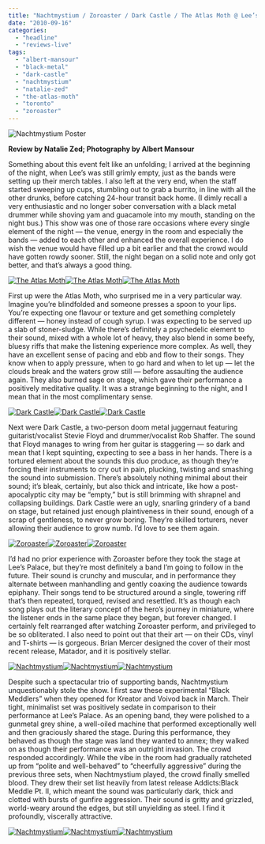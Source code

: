 ```yaml
---
title: "Nachtmystium / Zoroaster / Dark Castle / The Atlas Moth @ Lee’s Palace, Toronto ON, September 11th, 2010"
date: "2010-09-16"
categories: 
  - "headline"
  - "reviews-live"
tags: 
  - "albert-mansour"
  - "black-metal"
  - "dark-castle"
  - "nachtmystium"
  - "natalie-zed"
  - "the-atlas-moth"
  - "toronto"
  - "zoroaster"
---
```


![](http://www.hellbound.ca/wp-content/uploads/2010/09/poster-ab.jpg "Nachtmystium Poster")

**Review by Natalie Zed; Photography by Albert Mansour**

Something about this event felt like an unfolding; I arrived at the beginning of the night, when Lee’s was still grimly empty, just as the bands were setting up their merch tables. I also left at the very end, when the staff started sweeping up cups, stumbling out to grab a burrito, in line with all the other drunks, before catching 24-hour transit back home. (I dimly recall a very enthusiastic and no longer sober conversation with a black metal drummer while shoving yam and guacamole into my mouth, standing on the night bus.) This show was one of those rare occasions where every single element of the night — the venue, energy in the room and especially the bands — added to each other and enhanced the overall experience. I do wish the venue would have filled up a bit earlier and that the crowd would have gotten rowdy sooner. Still, the night began on a solid note and only got better, and that’s always a good thing.

[![](http://www.hellbound.ca/wp-content/uploads/2010/09/THE-ATLAS-MOTH-011ab-150x150.jpg "The Atlas Moth")](http://www.hellbound.ca/wp-content/uploads/2010/09/THE-ATLAS-MOTH-011ab.jpg)[![](http://www.hellbound.ca/wp-content/uploads/2010/09/THE-ATLAS-MOTH-009ab-150x150.jpg "The Atlas Moth")](http://www.hellbound.ca/wp-content/uploads/2010/09/THE-ATLAS-MOTH-009ab.jpg)[![](http://www.hellbound.ca/wp-content/uploads/2010/09/THE-ATLAS-MOTH-017ab-150x150.jpg "The Atlas Moth")](http://www.hellbound.ca/wp-content/uploads/2010/09/THE-ATLAS-MOTH-017ab.jpg)

First up were the Atlas Moth, who surprised me in a very particular way. Imagine you’re blindfolded and someone presses a spoon to your lips. You’re expecting one flavour or texture and get something completely different — honey instead of cough syrup. I was expecting to be served up a slab of stoner-sludge. While there’s definitely a psychedelic element to their sound, mixed with a whole lot of heavy, they also blend in some beefy, bluesy riffs that make the listening experience more complex. As well, they have an excellent sense of pacing and ebb and flow to their songs. They know when to apply pressure, when to go hard and when to let up — let the clouds break and the waters grow still — before assaulting the audience again. They also burned sage on stage, which gave their performance a positively meditative quality. It was a strange beginning to the night, and I mean that in the most complimentary sense.

[![](http://www.hellbound.ca/wp-content/uploads/2010/09/DARK-CASTLE-020ab-150x150.jpg "Dark Castle")](http://www.hellbound.ca/wp-content/uploads/2010/09/DARK-CASTLE-020ab.jpg)[![](http://www.hellbound.ca/wp-content/uploads/2010/09/DARK-CASTLE-047ab-150x150.jpg "Dark Castle")](http://www.hellbound.ca/wp-content/uploads/2010/09/DARK-CASTLE-047ab.jpg)[![](http://www.hellbound.ca/wp-content/uploads/2010/09/DARK-CASTLE-070ab-150x150.jpg "Dark Castle")](http://www.hellbound.ca/wp-content/uploads/2010/09/DARK-CASTLE-070ab.jpg)

Next were Dark Castle, a two-person doom metal juggernaut featuring guitarist/vocalist Stevie Floyd and drummer/vocalist Rob Shaffer. The sound that Floyd manages to wring from her guitar is staggering — so dark and mean that I kept squinting, expecting to see a bass in her hands. There is a tortured element about the sounds this duo produce, as though they’re forcing their instruments to cry out in pain, plucking, twisting and smashing the sound into submission. There’s absolutely nothing minimal about their sound; it’s bleak, certainly, but also thick and intricate, like how a post-apocalyptic city may be “empty,” but is still brimming with shrapnel and collapsing buildings. Dark Castle were an ugly, snarling grindery of a band on stage, but retained just enough plaintiveness in their sound, enough of a scrap of gentleness, to never grow boring. They’re skilled torturers, never allowing their audience to grow numb. I’d love to see them again.

[![](http://www.hellbound.ca/wp-content/uploads/2010/09/ZOROASTER-006ab-150x150.jpg "Zoroaster")](http://www.hellbound.ca/wp-content/uploads/2010/09/ZOROASTER-006ab.jpg)[![](http://www.hellbound.ca/wp-content/uploads/2010/09/ZOROASTER-025ab-150x150.jpg "Zoroaster")](http://www.hellbound.ca/wp-content/uploads/2010/09/ZOROASTER-025ab.jpg)[![](http://www.hellbound.ca/wp-content/uploads/2010/09/ZOROASTER-049ab-150x150.jpg "Zoroaster")](http://www.hellbound.ca/wp-content/uploads/2010/09/ZOROASTER-049ab.jpg)

I’d had no prior experience with Zoroaster before they took the stage at Lee’s Palace, but they’re most definitely a band I’m going to follow in the future. Their sound is crunchy and muscular, and in performance they alternate between manhandling and gently coaxing the audience towards epiphany. Their songs tend to be structured around a single, towering riff that’s then repeated, torqued, revised and resettled. It’s as though each song plays out the literary concept of the hero’s journey in miniature, where the listener ends in the same place they began, but forever changed. I certainly felt rearranged after watching Zoroaster perform, and privileged to be so obliterated. I also need to point out that their art — on their CDs, vinyl and T-shirts — is gorgeous. Brian Mercer designed the cover of their most recent release, Matador, and it is positively stellar.

[![](http://www.hellbound.ca/wp-content/uploads/2010/09/NACHTMYSTIUM-036ab-150x150.jpg "Nachtmystium")](http://www.hellbound.ca/wp-content/uploads/2010/09/NACHTMYSTIUM-036ab.jpg)[![](http://www.hellbound.ca/wp-content/uploads/2010/09/NACHTMYSTIUM-015ab-150x150.jpg "Nachtmystium")](http://www.hellbound.ca/wp-content/uploads/2010/09/NACHTMYSTIUM-015ab.jpg)[![](http://www.hellbound.ca/wp-content/uploads/2010/09/NACHTMYSTIUM-043ab-150x150.jpg "Nachtmystium")](http://www.hellbound.ca/wp-content/uploads/2010/09/NACHTMYSTIUM-043ab.jpg)

Despite such a spectacular trio of supporting bands, Nachtmystium unquestionably stole the show. I first saw these experimental “Black Meddlers” when they opened for Kreator and Voivod back in March. Their tight, minimalist set was positively sedate in comparison to their performance at Lee’s Palace. As an opening band, they were polished to a gunmetal grey shine, a well-oiled machine that performed exceptionally well and then graciously shared the stage. During this performance, they behaved as though the stage was land they wanted to annex; they walked on as though their performance was an outright invasion. The crowd responded accordingly. While the vibe in the room had gradually ratcheted up from “polite and well-behaved” to “cheerfully aggressive” during the previous three sets, when Nachtmystium played, the crowd finally smelled blood. They drew their set list heavily from latest release Addicts:Black Meddle Pt. II, which meant the sound was particularly dark, thick and clotted with bursts of gunfire aggression. Their sound is gritty and grizzled, world-weary around the edges, but still unyielding as steel. I find it profoundly, viscerally attractive.

[![](http://www.hellbound.ca/wp-content/uploads/2010/09/NACHTMYSTIUM-064ab-150x150.jpg "Nachtmystium")](http://www.hellbound.ca/wp-content/uploads/2010/09/NACHTMYSTIUM-064ab.jpg)[![](http://www.hellbound.ca/wp-content/uploads/2010/09/NACHTMYSTIUM-048ab-150x150.jpg "Nachtmystium")](http://www.hellbound.ca/wp-content/uploads/2010/09/NACHTMYSTIUM-048ab.jpg)[![](http://www.hellbound.ca/wp-content/uploads/2010/09/NACHTMYSTIUM-132ab-150x150.jpg "Nachtmystium")](http://www.hellbound.ca/wp-content/uploads/2010/09/NACHTMYSTIUM-132ab.jpg)
